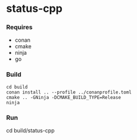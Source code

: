 # status-cpp

### Requires
- conan
- cmake
- ninja
- go

### Build
```
cd build
conan install .. --profile ../conanprofile.toml
cmake .. -GNinja -DCMAKE_BUILD_TYPE=Release
ninja
```

### Run
cd build/status-cpp
